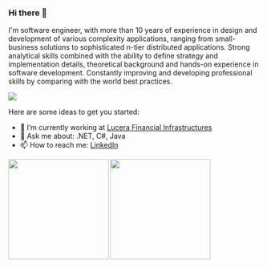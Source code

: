 ### Hi there 👋

<!--
**fisenkodv/fisenkodv** is a ✨ _special_ ✨ repository because its `README.md` (this file) appears on your GitHub profile.
- 🌱 I’m currently learning ...
- 👯 I’m looking to collaborate on ...
- 🤔 I’m looking for help with ...
- 😄 Pronouns: ...
- ⚡ Fun fact: ...

-->
I'm software engineer, with more than 10 years of experience in design and development of various complexity applications, ranging from small-business solutions to sophisticated n-tier distributed applications. Strong analytical skills combined with the ability to define strategy and implementation details, theoretical background and hands-on experience in software development. Constantly improving and developing professional skills by comparing with the world best practices.

![](https://komarev.com/ghpvc/?username=fisenkodv&color=green&style=flat-square)

Here are some ideas to get you started:

- 🔭 I’m currently working at [Lucera Financial Infrastructures](https://lucera.com/)
- 💬 Ask me about: .NET, C#, Java
- 📫 How to reach me: [LinkedIn](https://www.linkedin.com/in/fisenkodv/)

<div style="display: flex;">
  <a href="https://github.com/fisenkodv">
    <img align="left" style="height: 200px;" src="https://github-readme-stats.vercel.app/api?username=fisenkodv&show_icons=true" />
  </a>
  <a href="https://github.com/fisenkodv">
    <img align="left" style="height: 200px;" src="https://github-readme-stats.vercel.app/api/top-langs/?username=fisenkodv&layout=compact" />
  </a>
</div>

